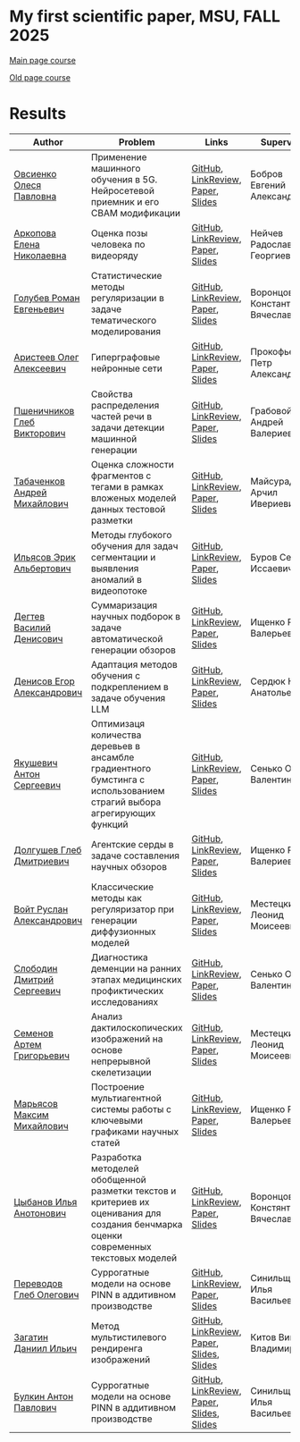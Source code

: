 # My first scientific paper, MSU, FALL 2025

[Main page course](https://m1p.org)

[Old page course](http://www.machinelearning.ru/wiki/index.php?title=Численные_методы_обучения_по_прецедентам_%28практика%2C_В.В._Стрижов%29)

# Results
| Author | Problem | Links | Supervisor | Scores | Reviewer |
| ------ | ------- | ----- | ---------- | ------ | -------- |
| [Овсиенко Олеся Павловна](https://github.com/olesyaovsienko) | Применение машинного обучения в 5G. Нейросетевой приемник и его CBAM модификации | [GitHub](https://github.com/olesyaovsienko/my_first_paper), [LinkReview](https://github.com/olesyaovsienko/my_first_paper/blob/master/linkreview.md), [Paper](https://github.com/olesyaovsienko/my_first_paper/blob/master/paper/main.pdf), [Slides](https://github.com/olesyaovsienko/my_first_paper/blob/master/slides/main.pdf) | Бобров Евгений Александрович | ![Dynamic JSON Badge](https://img.shields.io/badge/dynamic/json?url=https%3A%2F%2Fraw.githubusercontent.com%2Folesyaovsienko%2Fmy_first_paper%2Fmaster%2Fscore.json&query=message&label=%20&cacheSeconds=10) | |
| [Аркопова Елена Николаевна](https://github.com/k0lenk4) | Оценка позы человека по видеоряду | [GitHub](https://github.com/k0lenk4/my_first_paper), [LinkReview](https://github.com/k0lenk4/my_first_paper/blob/master/linkreview.md), [Paper](https://github.com/k0lenk4/my_first_paper/blob/master/paper/main.pdf), [Slides](https://github.com/k0lenk4/my_first_paper/blob/master/slides/main.pdf) | Нейчев Радослав Георгиев | ![Dynamic JSON Badge](https://img.shields.io/badge/dynamic/json?url=https%3A%2F%2Fraw.githubusercontent.com%2Fk0lenk4%2Fmy_first_paper%2Fmaster%2Fscore.json&query=message&label=%20&cacheSeconds=10) | |
| [Голубев Роман Евгеньевич]() | Статистические методы регуляризации в задаче тематического моделирования | [GitHub](), [LinkReview](), [Paper](), [Slides]() | Воронцов Константин Вячеславович | ![Dynamic JSON Badge]() | |
| [Аристеев Олег Алексеевич]() | Гиперграфовые нейронные сети | [GitHub](), [LinkReview](), [Paper](), [Slides]() | Прокофьев Петр Александрович | ![Dynamic JSON Badge]() | |
| [Пшеничников Глеб Викторович](https://github.com/pshenichgleb) | Свойства распределения частей речи в задачи детекции машинной генерации | [GitHub](https://github.com/pshenichgleb/M1P), [LinkReview](https://github.com/pshenichgleb/M1P/blob/master/linkreview.md), [Paper](https://github.com/pshenichgleb/M1P/blob/master/paper/main.pdf), [Slides](https://github.com/pshenichgleb/M1P/blob/master/slides/main.pdf) | Грабовой Андрей Валериевич | ![Dynamic JSON Badge](https://img.shields.io/badge/dynamic/json?url=https%3A%2F%2Fraw.githubusercontent.com%2Fpshenichgleb%2FM1P%2Fmaster%2Fscore.json&query=message&label=%20&cacheSeconds=10) | |
| [Табаченков Андрей Михайлович](https://github.com/Tabachenkov) | Оценка сложности фрагментов с тегами в рамках вложеных моделей данных тестовой разметки | [GitHub](https://github.com/Tabachenkov/M1P-repository), [LinkReview](https://github.com/Tabachenkov/M1P-repository/blob/master/linkreview.md), [Paper](https://github.com/Tabachenkov/M1P-repository/blob/master/paper/main.pdf), [Slides](https://github.com/Tabachenkov/M1P-repository/blob/master/slides/main.pdf) | Майсурадзе Арчил Ивериевич | ![Dynamic JSON Badge](https://img.shields.io/badge/dynamic/json?url=https%3A%2F%2Fraw.githubusercontent.com%2FTabachenkov%2FM1P-repository%2Fmaster%2Fscore.json&query=message&label=%20&cacheSeconds=10) | |
| [Ильясов Эрик Альбертович](https://github.com/erikotoz) | Методы глубокого обучения для задач сегментации и выявления аномалий в видеопотоке | [GitHub](https://github.com/erikotoz/my_first_paper), [LinkReview](https://github.com/erikotoz/my_first_paper/blob/master/linkreview.md), [Paper](https://github.com/erikotoz/my_first_paper/blob/master/paper/main.pdf), [Slides](https://github.com/erikotoz/my_first_paper/blob/master/slides/main.pdf) | Буров Сергей Иссаевич | ![Dynamic JSON Badge](https://img.shields.io/badge/dynamic/json?url=https%3A%2F%2Fraw.githubusercontent.com%2Ferikotoz%2Fmy_first_paper%2Fmaster%2Fscore.json&query=message&label=%20&cacheSeconds=10) | |
| [Дегтев Василий Денисович](https://github.com/qualliix) | Суммаризация научных подборок в задаче автоматической генерации обзоров  | [GitHub](https://github.com/qualliix/my-first-paper), [LinkReview](https://github.com/qualliix/my-first-paper/blob/master/linkreview.md), [Paper](https://github.com/qualliix/my-first-paper/blob/master/paper/main.pdf), [Slides](https://github.com/qualliix/my-first-paper/blob/master/slides/main.pdf) | Ищенко Роман Валерьевич | ![Dynamic JSON Badge](https://img.shields.io/badge/dynamic/json?url=https%3A%2F%2Fraw.githubusercontent.com%2Fqualliix%2Fmy-first-paper%2Fmaster%2Fscore.json&query=message&label=%20&cacheSeconds=10) | |
| [Денисов Егор Александрович]() | Адаптация методов обучения с подкреплением в задаче обучения LLM | [GitHub](), [LinkReview](), [Paper](), [Slides]() | Сердюк Юлиан Анатольевич | ![Dynamic JSON Badge]() | |
| [Якушевич Антон Сергеевич](https://github.com/deleterPlanet) | Оптимизаця количества деревьев в ансамбле градиентного бумстинга с использованием страгий выбора агрегирующих функций | [GitHub](https://github.com/deleterPlanet/M1P), [LinkReview](https://github.com/deleterPlanet/M1P/blob/master/linkreview.md), [Paper](https://github.com/deleterPlanet/M1P/blob/master/paper/main.pdf), [Slides](https://github.com/deleterPlanet/M1P/blob/master/slides/main.pdf) | Сенько Олег Валентинович | ![Dynamic JSON Badge](https://img.shields.io/badge/dynamic/json?url=https%3A%2F%2Fraw.githubusercontent.com%2FdeleterPlanet%2FM1P%2Fmaster%2Fscore.json&query=message&label=%20&cacheSeconds=10) | |
| [Долгушев Глеб Дмитриевич](https://github.com/kellesett) | Агентские серды в задаче составления научных обзоров | [GitHub](https://github.com/kellesett/OverviewGen-LLMAgents), [LinkReview](https://github.com/kellesett/OverviewGen-LLMAgents/blob/master/linkreview.md), [Paper](https://github.com/kellesett/OverviewGen-LLMAgents/blob/master/paper/main.pdf), [Slides](https://github.com/kellesett/OverviewGen-LLMAgents/blob/master/slides/main.pdf) | Ищенко Роман Валериевич | ![Dynamic JSON Badge](https://img.shields.io/badge/dynamic/json?url=https%3A%2F%2Fraw.githubusercontent.com%2Fkellesett%2FOverviewGen-LLMAgents%2Fmaster%2Fscore.json&query=message&label=%20&cacheSeconds=10) | |
| [Войт Руслан Александрович](https://github.com/VoytRuslan) | Классические методы как регуляризатор при генерации диффузионных моделей | [GitHub](https://github.com/VoytRuslan/M1P), [LinkReview](https://github.com/VoytRuslan/M1P/blob/master/linkreview.md), [Paper](https://github.com/VoytRuslan/M1P/blob/master/paper/main.pdf), [Slides](https://github.com/VoytRuslan/M1P/blob/master/slides/main.pdf) | Местецкий Леонид Моисеевич | ![Dynamic JSON Badge](https://img.shields.io/badge/dynamic/json?url=https%3A%2F%2Fraw.githubusercontent.com%2FVoytRuslan%2FM1P%2Fmaster%2Fscore.json&query=message&label=%20&cacheSeconds=10) | |
| [Слободин Дмитрий Сергеевич](https://github.com/MrGorolom/my-first-scientific-article) | Диагностика деменции на ранних этапах медицинских профиктических исследованиях | [GitHub](https://github.com/MrGorolom/my-first-scientific-article), [LinkReview](https://github.com/MrGorolom/my-first-scientific-article/blob/master/linkreview.md), [Paper](https://github.com/MrGorolom/my-first-scientific-article/blob/master/paper/main.pdf), [Slides](https://github.com/MrGorolom/my-first-scientific-article/blob/master/slides/main.pdf) | Сенько Олег Валентинович | ![Dynamic JSON Badge](https://img.shields.io/badge/dynamic/json?url=https%3A%2F%2Fraw.githubusercontent.com%2FMrGorolom%2Fmy-first-scientific-article%2Fmaster%2Fscore.json&query=message&label=%20&cacheSeconds=10) | |
| [Семенов Артем Григорьевич](https://github.com/s02220229-cmd) | Анализ дактилоскопических изображений на основе непрерывной скелетизации | [GitHub](https://github.com/s02220229-cmd/FirstPaper), [LinkReview](https://github.com/s02220229-cmd/FirstPaper/blob/master/linkreview.md), [Paper](https://github.com/s02220229-cmd/FirstPaper/blob/master/paper/main.pdf), [Slides](https://github.com/s02220229-cmd/FirstPaper/blob/master/slides/main.pdf) | Местецкий Леонид Моисеевич | ![Dynamic JSON Badge](https://img.shields.io/badge/dynamic/json?url=https%3A%2F%2Fraw.githubusercontent.com%2Fs02220229-cmd%2FFirstPaper%2Fmaster%2Fscore.json&query=message&label=%20&cacheSeconds=10) | |
| [Марьясов Максим Михайлович]() | Построение мультиагентной системы работы с ключевыми графиками научных статей | [GitHub](), [LinkReview](), [Paper](), [Slides]() | Ищенко Роман Валерьевич | ![Dynamic JSON Badge]() | |
| [Цыбанов Илья Анотонович]() | Разработка методелей обобщенной разметки текстов и критериев их оценивания для создания бенчмарка оценки современных текстовых моделей | [GitHub](), [LinkReview](), [Paper](), [Slides]() | Воронцов Констянтин Вячеславович | ![Dynamic JSON Badge]() | |
| [Переводов Глеб Олегович]() | Суррогатные модели на основе PINN в аддитивном производстве | [GitHub](), [LinkReview](), [Paper](), [Slides]() | Синильщиков Илья Васильевич | ![Dynamic JSON Badge]() | |
| [Загатин Даниил Ильич](https://github.com/DaniilZagatin) | Метод мультистилевого рендиренга изображений | [GitHub](https://github.com/DaniilZagatin/FILM-style-transfer), [LinkReview](https://github.com/DaniilZagatin/FILM-style-transfer/blob/master/linkreview.md), [Paper](https://github.com/DaniilZagatin/FILM-style-transfer/blob/master/paper/main.pdf), [Slides](https://github.com/kellesett/OverviewGen-LLMAgents/blob/master/slides/main.pdf), [Slides](https://github.com/DaniilZagatin/FILM-style-transfer/blob/master/slides/main.pdf) | Китов Виктор Владимирович | ![Dynamic JSON Badge](https://img.shields.io/badge/dynamic/json?url=https%3A%2F%2Fraw.githubusercontent.com%2FDaniilZagatin%2FFILM-style-transfer%2Fmaster%2Fscore.json&query=message&label=%20&cacheSeconds=10) | |
| [Булкин Антон Павлович](https://github.com/bulkin-anton) | Суррогатные модели на основе PINN в аддитивном производстве | [GitHub](https://github.com/bulkin-anton/M1P), [LinkReview](https://github.com/bulkin-anton/M1P/blob/master/linkreview.md), [Paper](https://github.com/bulkin-anton/M1P/blob/master/paper/main.pdf), [Slides](https://github.com/kellesett/OverviewGen-LLMAgents/blob/master/slides/main.pdf), [Slides](https://github.com/bulkin-anton/M1P/blob/master/slides/main.pdf) | Синильщиков Илья Васильевич | ![Dynamic JSON Badge](https://img.shields.io/badge/dynamic/json?url=https%3A%2F%2Fraw.githubusercontent.com%2Fbulkin-anton%2FM1P%2Fmaster%2Fscore.json&query=message&label=%20&cacheSeconds=10) | |
